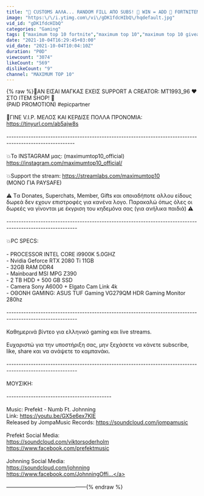 ```yaml
---
title: "🔴 CUSTOMS ΑΛΛΑ... RANDOM FILL ΑΠΟ SUBS! 💪 WIN = ADD 💪 FORTNITEMARES HYPE! 👻 FORTNITE GREEK LIVE"
image: "https:\/\/i.ytimg.com\/vi\/gDK1fdcHIbQ\/hqdefault.jpg"
vid_id: "gDK1fdcHIbQ"
categories: "Gaming"
tags: ["maximum top 10 fortnite","maximum top 10","maximum top 10 giveaway"]
date: "2021-10-04T16:29:45+03:00"
vid_date: "2021-10-04T10:04:10Z"
duration: "P0D"
viewcount: "3074"
likeCount: "569"
dislikeCount: "9"
channel: "MAXIMUM TOP 10"
---
```

{% raw %}💪ΑΝ ΕΙΣΑΙ ΜΑΓΚΑΣ ΕΧΕΙΣ SUPPORT A CREATOR:  MT1993_96 ❤ ΣΤΟ ITEM SHOP! 🙏<br />      (PAID PROMOTION) #epicpartner​​​​​​​​​​​​​​​​​​​​​​<br /><br />👑ΓΙΝΕ V.I.P. ΜΕΛΟΣ ΚΑΙ ΚΕΡΔΙΣΕ ΠΟΛΛΑ ΠΡΟΝΟΜΙΑ: <br />      <a rel="nofollow" target="blank" href="https://tinyurl.com/ab5ajw8s​">https://tinyurl.com/ab5ajw8s​</a><br /><br />----------------------------------------------------------------------------------------------------------<br /><br />💥Το INSTAGRAM μας: (maximumtop10_official)<br />      <a rel="nofollow" target="blank" href="https://instagram.com/maximumtop10_official/">https://instagram.com/maximumtop10_official/</a><br /><br />💥Support the stream: <a rel="nofollow" target="blank" href="https://streamlabs.com/maximumtop10">https://streamlabs.com/maximumtop10</a><br />                                          (MONO ΓΙΑ PAYSAFE)<br /><br />⚠ Tα Donates, Superchats, Member, Gifts  και οποιαδήποτε αλλου είδους δωρεά δεν εχουν επιστροφές για κανένα λογο. Παρακαλώ όπως όλες οι δωρεές να γίνονται με έκγριση του κηδεμόνα σας (για ανήλικα παιδιά) ⚠<br /><br />-----------------------------------------------------------------------------------------------------------<br /><br />💥PC SPECS:<br />     <br />     - PROCESSOR INTEL CORE i9900K 5.0GHZ<br />     - Nvidia Geforce RTX 2080 Ti  11GB<br />     - 32GB RAM DDR4<br />     - Mainboard MSI MPG Z390<br />     - 2 TB HDD + 500 GB SSD<br />     - Camera Sony A6000 + Elgato Cam Link 4k<br />     - ΟΘΟΝΗ GAMING: ASUS TUF Gaming VG279QM HDR Gaming Monitor 280hz<br />     <br />-----------------------------------------------------------------------------------------------------------<br /><br />Καθημερινά βίντεο για ελληνικό gaming και live streams.<br /> <br />Ευχαριστώ για την υποστήριξη σας, μην ξεχάσετε να κάνετε subscribe, like, share και να ανάψετε το καμπανάκι.  <br /><br />-----------------------------------------------------------------------------------------------------------<br /><br />ΜΟΥΣΙΚΗ:<br /><br />-------------------------------------------<br /><br />Music: Prefekt - Numb Ft. Johnning<br />Link: <a rel="nofollow" target="blank" href="https://youtu.be/GX5e6ex7KIE">https://youtu.be/GX5e6ex7KIE</a><br />Released by JompaMusic Records: <a rel="nofollow" target="blank" href="https://soundcloud.com/jompamusic">https://soundcloud.com/jompamusic</a><br /><br />Prefekt Social Media:<br /><a rel="nofollow" target="blank" href="https://soundcloud.com/viktorsoderholm">https://soundcloud.com/viktorsoderholm</a><br /><a rel="nofollow" target="blank" href="https://www.facebook.com/prefektmusic">https://www.facebook.com/prefektmusic</a><br /><br />Johnning Social Media:<br /><a rel="nofollow" target="blank" href="https://soundcloud.com/johnning">https://soundcloud.com/johnning</a><br /><a rel="nofollow" target="blank" href="https://www.facebook.com/JohnningOffi...">https://www.facebook.com/JohnningOffi...</a><br /><br />––––––––––––––––––––––––––––––{% endraw %}
